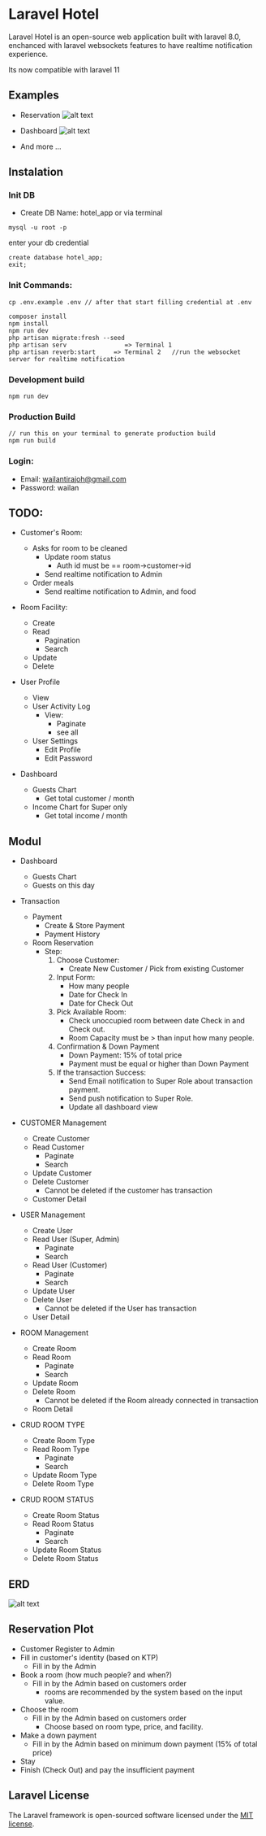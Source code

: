# Laravel Hotel

Laravel Hotel is an open-source web application built with laravel 8.0, enchanced with laravel websockets features to have realtime notification experience.

Its now compatible with laravel 11

## Examples

-   Reservation
    ![alt text](https://github.com/WailanTirajoh/laravel_hotel/blob/main/example-b.png?raw=true)

-   Dashboard
    ![alt text](https://github.com/WailanTirajoh/laravel_hotel/blob/main/example.png?raw=true)
-   And more ...

## Instalation

### Init DB

-   Create DB Name: hotel_app
    or via terminal

```
mysql -u root -p
```

enter your db credential

```
create database hotel_app;
exit;
```

### Init Commands:

```
cp .env.example .env // after that start filling credential at .env

composer install
npm install
npm run dev
php artisan migrate:fresh --seed
php artisan serv                => Terminal 1
php artisan reverb:start     => Terminal 2   //run the websocket server for realtime notification
```

### Development build

```
npm run dev
```

### Production Build

```
// run this on your terminal to generate production build
npm run build
```

### Login:

-   Email: wailantirajoh@gmail.com
-   Password: wailan

## TODO:

-   Customer's Room:

    -   Asks for room to be cleaned
        -   Update room status
            -   Auth id must be == room->customer->id
        -   Send realtime notification to Admin
    -   Order meals
        -   Send realtime notification to Admin, and food

-   Room Facility:

    -   Create
    -   Read
        -   Pagination
        -   Search
    -   Update
    -   Delete

-   User Profile

    -   View
    -   User Activity Log
        -   View:
            -   Paginate
            -   see all
    -   User Settings
        -   Edit Profile
        -   Edit Password

-   Dashboard
    -   Guests Chart
        -   Get total customer / month
    -   Income Chart for Super only
        -   Get total income / month

## Modul

-   Dashboard

    -   Guests Chart
    -   Guests on this day

-   Transaction

    -   Payment
        -   Create & Store Payment
        -   Payment History
    -   Room Reservation
        -   Step:
            1. Choose Customer:
                - Create New Customer / Pick from existing Customer
            2. Input Form:
                - How many people
                - Date for Check In
                - Date for Check Out
            3. Pick Available Room:
                - Check unoccupied room between date Check in and Check out.
                - Room Capacity must be > than input how many people.
            4. Confirmation & Down Payment
                - Down Payment: 15% of total price
                - Payment must be equal or higher than Down Payment
            5. If the transaction Success:
                - Send Email notification to Super Role about transaction payment.
                - Send push notification to Super Role.
                - Update all dashboard view

-   CUSTOMER Management

    -   Create Customer
    -   Read Customer
        -   Paginate
        -   Search
    -   Update Customer
    -   Delete Customer
        -   Cannot be deleted if the customer has transaction
    -   Customer Detail

-   USER Management

    -   Create User
    -   Read User (Super, Admin)
        -   Paginate
        -   Search
    -   Read User (Customer)
        -   Paginate
        -   Search
    -   Update User
    -   Delete User
        -   Cannot be deleted if the User has transaction
    -   User Detail

-   ROOM Management

    -   Create Room
    -   Read Room
        -   Paginate
        -   Search
    -   Update Room
    -   Delete Room
        -   Cannot be deleted if the Room already connected in transaction
    -   Room Detail

-   CRUD ROOM TYPE

    -   Create Room Type
    -   Read Room Type
        -   Paginate
        -   Search
    -   Update Room Type
    -   Delete Room Type

-   CRUD ROOM STATUS
    -   Create Room Status
    -   Read Room Status
        -   Paginate
        -   Search
    -   Update Room Status
    -   Delete Room Status

## ERD

![alt text](https://github.com/WailanTirajoh/laravel_hotel/blob/main/erd.PNG?raw=true)

## Reservation Plot

-   Customer Register to Admin
-   Fill in customer's identity (based on KTP)
    -   Fill in by the Admin
-   Book a room (how much people? and when?)
    -   Fill in by the Admin based on customers order
        -   rooms are recommended by the system based on the input value.
-   Choose the room
    -   Fill in by the Admin based on customers order
        -   Choose based on room type, price, and facility.
-   Make a down payment
    -   Fill in by the Admin based on minimum down payment (15% of total price)
-   Stay
-   Finish (Check Out) and pay the insufficient payment

## Laravel License

The Laravel framework is open-sourced software licensed under the [MIT license](https://opensource.org/licenses/MIT).
